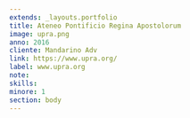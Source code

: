 ```yaml
---
extends: _layouts.portfolio
title: Ateneo Pontificio Regina Apostolorum
image: upra.png
anno: 2016
cliente: Mandarino Adv
link: https://www.upra.org/
label: www.upra.org
note: 
skills: 
minore: 1
section: body
---
```


